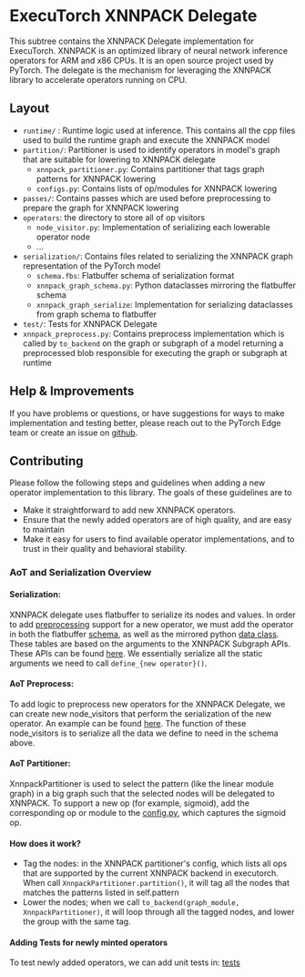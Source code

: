 # ExecuTorch XNNPACK Delegate

This subtree contains the XNNPACK Delegate implementation for ExecuTorch.
XNNPACK is an optimized library of neural network inference operators for ARM
and x86 CPUs. It is an open source project used by PyTorch. The delegate is the
mechanism for leveraging the XNNPACK library to accelerate operators running on
CPU.

## Layout
- `runtime/` : Runtime logic used at inference. This contains all the cpp files
  used to build the runtime graph and execute the XNNPACK model
- `partition/`: Partitioner is used to identify operators in model's graph that
  are suitable for lowering to XNNPACK delegate
    - `xnnpack_partitioner.py`: Contains partitioner that tags graph patterns
      for XNNPACK lowering
    - `configs.py`: Contains lists of op/modules for XNNPACK lowering
- `passes/`: Contains passes which are used before preprocessing to prepare the
  graph for XNNPACK lowering
- `operators`: the directory to store all of op visitors
    - `node_visitor.py`: Implementation of serializing each lowerable operator
      node
    - ...
- `serialization/`: Contains files related to serializing the XNNPACK graph
  representation of the PyTorch model
    - `schema.fbs`: Flatbuffer schema of serialization format
    - `xnnpack_graph_schema.py`: Python dataclasses mirroring the flatbuffer
      schema
    - `xnnpack_graph_serialize`: Implementation for serializing dataclasses
      from graph schema to flatbuffer
- `test/`: Tests for XNNPACK Delegate
- `xnnpack_preprocess.py`: Contains preprocess implementation which is called
  by `to_backend` on the graph or subgraph of a model returning a preprocessed
  blob responsible for executing the graph or subgraph at runtime

## Help & Improvements
If you have problems or questions, or have suggestions for ways to make
implementation and testing better, please reach out to the PyTorch Edge team or
create an issue on [github](https://www.github.com/pytorch/executorch/issues).

## Contributing

Please follow the following steps and guidelines when adding a new operator
implementation to this library. The goals of these guidelines are to
- Make it straightforward to add new XNNPACK operators.
- Ensure that the newly added operators are of high quality, and are easy to
  maintain
- Make it easy for users to find available operator implementations, and to
  trust in their quality and behavioral stability.

### AoT and Serialization Overview
#### Serialization:
XNNPACK delegate uses flatbuffer to serialize its nodes and values. In order to
add
[preprocessing](https://github.com/pytorch/executorch/blob/main/backends/xnnpack/xnnpack_preprocess.py)
support for a new operator, we must add the operator in both the flatbuffer
[schema](https://github.com/pytorch/executorch/blob/main/backends/xnnpack/serialization/schema.fbs),
as well as the mirrored python [data
class](https://github.com/pytorch/executorch/blob/main/backends/xnnpack/serialization/xnnpack_graph_schema.py).
These tables are based on the arguments to the XNNPACK Subgraph APIs. These
APIs can be found
[here](https://github.com/google/xnnpack/blob/master/include/xnnpack.h). We
essentially serialize all the static arguments we need to call `define_{new
operator}()`.

#### AoT Preprocess:
To add logic to preprocess new operators for the XNNPACK Delegate, we can
create new node_visitors that perform the serialization of the new operator. An
example can be found [here](). The function of these node_visitors is to
serialize all the data we define to need in the schema above.

#### AoT Partitioner:
XnnpackPartitioner is used to select the pattern (like the linear module
graph) in a big graph such that the selected nodes will be delegated to
XNNPACK. To support a new op (for example, sigmoid), add the corresponding op
or module to the
[config.py](https://github.com/pytorch/executorch/blob/main/backends/xnnpack/partition/configs.py),
which captures the sigmoid op.

#### How does it work?
- Tag the nodes: in the XNNPACK partitioner's config, which lists all ops that
  are supported by the current XNNPACK backend in executorch. When call
  `XnnpackPartitioner.partition()`, it will tag all the nodes that matches the
  patterns listed in self.pattern
- Lower the nodes; when we call `to_backend(graph_module, XnnpackPartitioner)`,
  it will loop through all the tagged nodes, and lower the group with the same
  tag.


#### Adding Tests for newly minted operators
To test newly added operators, we can add unit tests in:
[tests](https://github.com/pytorch/executorch/tree/main/backends/xnnpack/test)
